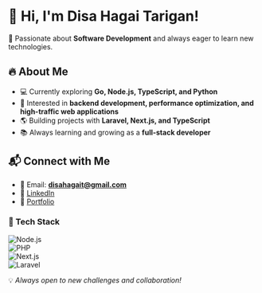 # 👋 Hi, I'm Disa Hagai Tarigan!  

🚀 Passionate about **Software Development** and always eager to learn new technologies.  

## 🔥 About Me  
- 💻 Currently exploring **Go, Node.js, TypeScript, and Python**  
- 🎯 Interested in **backend development, performance optimization, and high-traffic web applications**  
- 🌎 Building projects with **Laravel, Next.js, and TypeScript**  
- 📚 Always learning and growing as a **full-stack developer**  

## 📬 Connect with Me  
- 📧 Email: **disahagait@gmail.com**  
- 💼 [LinkedIn](www.linkedin.com/in/hagaitrg) 
- 📝 [Portfolio](https://hagaitrg.github.io/my-portfolio/) 

### 🚀 Tech Stack  
![Node.js](https://img.shields.io/badge/Node.js-43853D?style=flat&logo=node.js&logoColor=white)  
![PHP](https://img.shields.io/badge/PHP-777BB4?style=flat&logo=php&logoColor=white)  
![Next.js](https://img.shields.io/badge/Next.js-000000?style=flat&logo=next.js&logoColor=white)  
![Laravel](https://img.shields.io/badge/Laravel-FF2D20?style=flat&logo=laravel&logoColor=white)  

💡 _Always open to new challenges and collaboration!_  
